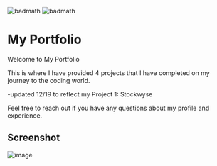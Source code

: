 ![badmath](https://img.shields.io/badge/-HTML-orange) ![badmath](https://img.shields.io/badge/-CSS-blue)

# My Portfolio

Welcome to My Portfolio

This is where I have provided 4 projects that I have completed on my journey to the coding world.

-updated 12/19 to reflect my Project 1: Stockwyse

Feel free to reach out if you have any questions about my profile and experience.

## Screenshot

![image](https://user-images.githubusercontent.com/92769029/146687840-c9851e36-94e6-4f65-930e-5b0b4e059bf7.png)

